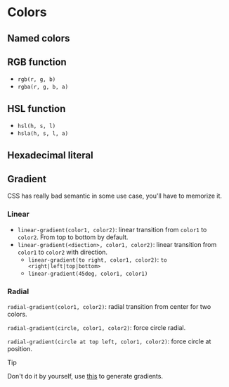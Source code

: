 # Colors

## Named colors

## RGB function

- `rgb(r, g, b)`
- `rgba(r, g, b, a)`

## HSL function

- `hsl(h, s, l)`
- `hsla(h, s, l, a)`

## Hexadecimal literal

## Gradient

CSS has really bad semantic in some use case, you'll have to memorize it.

### Linear

- `linear-gradient(color1, color2)`: linear transition from `color1` to `color2`. From top to bottom by default.
- `linear-gradient(<diection>, color1, color2)`: linear transition from `color1` to `color2` with direction.
  - `linear-gradient(to right, color1, color2)`: `to <right|left|top|bottom>`
  - `linear-gradient(45deg, color1, color1)`

### Radial

`radial-gradient(color1, color2)`: radial transition from center for two colors.

`radial-gradient(circle, color1, color2)`: force circle radial.

`radial-gradient(circle at top left, color1, color2)`: force circle at position.

> [!TIP]
> Don't do it by yourself, use [this](https://cssgradient.io/) to generate gradients.
